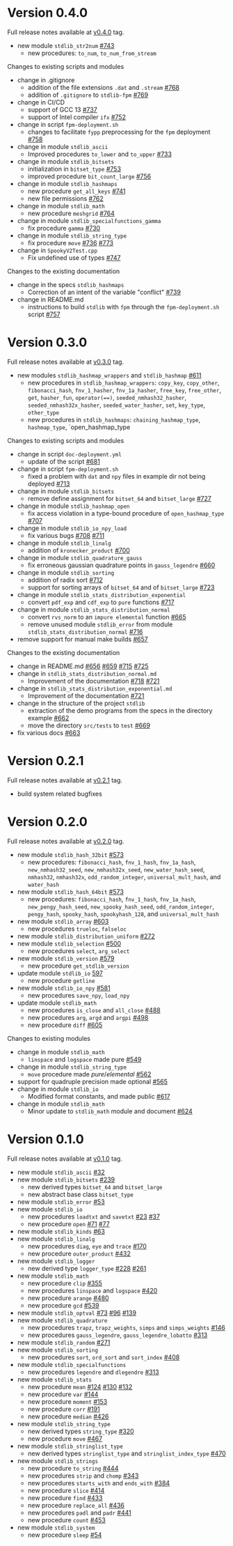 # Version 0.4.0

Full release notes available at [v0.4.0] tag.

[v0.4.0]: https://github.com/fortran-lang/stdlib/releases/tag/v0.4.0

- new module `stdlib_str2num`
  [#743](https://github.com/fortran-lang/stdlib/pull/743)
  - new procedures: `to_num`, `to_num_from_stream`

Changes to existing scripts and modules

- change in .gitignore
  - addition of the file extensions `.dat` and `.stream`
    [#768](https://github.com/fortran-lang/stdlib/pull/768)
  - addition of `.gitignore` to `stdlib-fpm`
    [#769](https://github.com/fortran-lang/stdlib/pull/769)
- change in CI/CD
  - support of GCC 13
    [#737](https://github.com/fortran-lang/stdlib/pull/737)
  - support of Intel compiler `ifx`
    [#752](https://github.com/fortran-lang/stdlib/pull/752)
- change in script `fpm-deployment.sh`
  - changes to facilitate `fypp` preprocessing for the `fpm` deployment
    [#758](https://github.com/fortran-lang/stdlib/pull/758)
- change in module `stdlib_ascii`
  - Improved procedures `to_lower` and `to_upper`
    [#733](https://github.com/fortran-lang/stdlib/pull/733)
- change in module `stdlib_bitsets`
  - initialization in `bitset_type`
    [#753](https://github.com/fortran-lang/stdlib/pull/753)
  - improved procedure `bit_count_large`
    [#756](https://github.com/fortran-lang/stdlib/pull/756)
- change in module `stdlib_hashmaps`
  - new procedure `get_all_keys`
    [#741](https://github.com/fortran-lang/stdlib/pull/741)
  - new file permissions
    [#762](https://github.com/fortran-lang/stdlib/pull/762)
- change in module `stdlib_math`
  - new procedure `meshgrid`
    [#764](https://github.com/fortran-lang/stdlib/pull/764)
- change in module `stdlib_specialfunctions_gamma`
  - fix procedure `gamma`
    [#730](https://github.com/fortran-lang/stdlib/pull/730)
- change in module `stdlib_string_type`
  - fix procedure `move`
    [#736](https://github.com/fortran-lang/stdlib/pull/736)
    [#773](https://github.com/fortran-lang/stdlib/pull/773)
- change in `SpookyV2Test.cpp`
  - Fix undefined use of <cstdint> types
    [#747](https://github.com/fortran-lang/stdlib/pull/747)

Changes to the existing documentation

- change in the specs `stdlib_hashmaps`
  - Correction of an intent of the variable "conflict"
    [#739](https://github.com/fortran-lang/stdlib/pull/739)
- change in README.md
  - instructions to build `stdlib` with `fpm` through the `fpm-deployment.sh` script
    [#757](https://github.com/fortran-lang/stdlib/pull/757)


# Version 0.3.0

Full release notes available at [v0.3.0] tag.

[v0.3.0]: https://github.com/fortran-lang/stdlib/releases/tag/v0.3.0

- new modules `stdlib_hashmap_wrappers` and `stdlib_hashmap`
  [#611](https://github.com/fortran-lang/stdlib/pull/611)
  - new procedures in `stdlib_hashmap_wrappers`: `copy_key`, `copy_other`,
    `fibonacci_hash`, `fnv_1_hasher`, `fnv_1a_hasher`, `free_key`,
    `free_other`, `get`, `hasher_fun`, `operator(==)`, `seeded_nmhash32_hasher`,
    `seeded_nmhash32x_hasher`, `seeded_water_hasher`, `set`, `key_type`,
    `other_type`
  - new procedures in `stdlib_hashmaps`: `chaining_hashmap_type`,
    `hashmap_type`, `open_hashmap_type


Changes to existing scripts and modules

- change in script `doc-deployment.yml`
  - update of the script
    [#681](https://github.com/fortran-lang/stdlib/pull/681)
- change in script `fpm-deployment.sh`
  - fixed a problem with `dat` and `npy` files in example dir not being deployed
    [#713](https://github.com/fortran-lang/stdlib/pull/713)
- change in module `stdlib_bitsets`  
  - remove define assignment for `bitset_64` and `bitset_large`
    [#727](https://github.com/fortran-lang/stdlib/pull/727)
- change in module `stdlib_hashmap_open`
  - fix access violation in a type-bound procedure of `open_hashmap_type`
    [#707](https://github.com/fortran-lang/stdlib/pull/707)
- change in module `stdlib_io_npy_load`
  - fix various bugs
    [#708](https://github.com/fortran-lang/stdlib/pull/708)
    [#711](https://github.com/fortran-lang/stdlib/pull/711)
- change in module `stdlib_linalg`
  - addition of `kronecker_product`
    [#700](https://github.com/fortran-lang/stdlib/pull/700)
- change in module `stdlib_quadrature_gauss`
  - fix erroneous gaussian quadrature points in `gauss_legendre`
    [#660](https://github.com/fortran-lang/stdlib/pull/660)
- change in module `stdlib_sorting`
  - addition of radix sort
    [#712](https://github.com/fortran-lang/stdlib/pull/712)
  - support for sorting arrays of `bitset_64` and of `bitset_large`
    [#723](https://github.com/fortran-lang/stdlib/pull/723)
- change in module `stdlib_stats_distribution_exponential`
  - convert `pdf_exp` and `cdf_exp` to `pure` functions
    [#717](https://github.com/fortran-lang/stdlib/pull/717)
- change in module `stdlib_stats_distribution_normal`
  - convert `rvs_norm` to an `impure elemental` function
    [#665](https://github.com/fortran-lang/stdlib/pull/665)
  - remove unused module `stdlib_error` from module `stdlib_stats_distribution_normal`
    [#716](https://github.com/fortran-lang/stdlib/pull/716)
- remove support for manual make builds
  [#657](https://github.com/fortran-lang/stdlib/pull/657)


Changes to the existing documentation

- change in README.md
    [#656](https://github.com/fortran-lang/stdlib/pull/656)
    [#659](https://github.com/fortran-lang/stdlib/pull/659)
    [#715](https://github.com/fortran-lang/stdlib/pull/715)
    [#725](https://github.com/fortran-lang/stdlib/pull/725)
- change in `stdlib_stats_distribution_normal.md`
  - Improvement of the documentation
    [#718](https://github.com/fortran-lang/stdlib/pull/718)
    [#721](https://github.com/fortran-lang/stdlib/pull/721)
- change in `stdlib_stats_distribution_exponential.md`
  - Improvement of the documentation
    [#721](https://github.com/fortran-lang/stdlib/pull/721)
- change in the structure of the project `stdlib`
  - extraction of the demo programs from the specs in the directory example
    [#662](https://github.com/fortran-lang/stdlib/pull/662)
  - move the directory `src/tests` to `test`
    [#669](https://github.com/fortran-lang/stdlib/pull/669)
- fix various docs
  [#663](https://github.com/fortran-lang/stdlib/pull/663)

# Version 0.2.1

Full release notes available at [v0.2.1] tag.

[v0.2.1]: https://github.com/fortran-lang/stdlib/releases/tag/v0.2.1

- build system related bugfixes


# Version 0.2.0

Full release notes available at [v0.2.0] tag.

[v0.2.0]: https://github.com/fortran-lang/stdlib/releases/tag/v0.2.0

- new module `stdlib_hash_32bit`
  [#573](https://github.com/fortran-lang/stdlib/pull/573)
  - new procedures: `fibonacci_hash`, `fnv_1_hash`, 
    `fnv_1a_hash`, `new_nmhash32_seed`, `new_nmhash32x_seed`, 
    `new_water_hash_seed`, `nmhash32`, `nmhash32x`, `odd_random_integer`,
    `universal_mult_hash`, and `water_hash`
- new module `stdlib_hash_64bit`
  [#573](https://github.com/fortran-lang/stdlib/pull/573)
  - new procedures: `fibonacci_hash`, `fnv_1_hash`, `fnv_1a_hash`,
    `new_pengy_hash_seed`, `new_spooky_hash_seed`,
    `odd_random_integer`, `pengy_hash`, `spooky_hash`, `spookyhash_128`, and
    `universal_mult_hash`
- new module `stdlib_array`
  [#603](https://github.com/fortran-lang/stdlib/pull/603)
  - new procedures `trueloc`, `falseloc`
- new module `stdlib_distribution_uniform`
  [#272](https://github.com/fortran-lang/stdlib/pull/272)
- new module `stdlib_selection`
  [#500](https://github.com/fortran-lang/stdlib/pull/500)
  - new procedures `select`, `arg_select`
- new module `stdlib_version`
  [#579](https://github.com/fortran-lang/stdlib/pull/579)
  - new procedure `get_stdlib_version`
- update module `stdlib_io`
  [597](https://github.com/fortran-lang/stdlib/pull/597)
  - new procedure `getline`
- new module `stdlib_io_npy`
  [#581](https://github.com/fortran-lang/stdlib/pull/581)
  - new procedures `save_npy`, `load_npy`
- update module `stdlib_math`
  - new procedures `is_close` and `all_close`
    [#488](https://github.com/fortran-lang/stdlib/pull/488)
  - new procedures `arg`, `argd` and `argpi`
    [#498](https://github.com/fortran-lang/stdlib/pull/498)
  - new procedure `diff`
    [#605](https://github.com/fortran-lang/stdlib/pull/605)

Changes to existing modules

- change in module `stdlib_math`
  - `linspace` and `logspace` made pure
    [#549](https://github.com/fortran-lang/stdlib/pull/549)
- change in module `stdlib_string_type`
  - `move` procedure made *pure*/*elemental*
    [#562](https://github.com/fortran-lang/stdlib/pull/562)
- support for quadruple precision made optional
  [#565](https://github.com/fortran-lang/stdlib/pull/565)
- change in module `stdlib_io`
  - Modified format constants, and made public
  [#617](https://github.com/fortran-lang/stdlib/pull/617)
- change in module `stdlib_math`
    - Minor update to `stdlib_math` module and document
    [#624](https://github.com/fortran-lang/stdlib/pull/624)


# Version 0.1.0

Full release notes available at [v0.1.0] tag.

[v0.1.0]: https://github.com/fortran-lang/stdlib/releases/tag/v0.1.0

- new module `stdlib_ascii`
  [#32](https://github.com/fortran-lang/stdlib/pull/32)
- new module `stdlib_bitsets`
  [#239](https://github.com/fortran-lang/stdlib/pull/239)
  - new derived types `bitset_64` and `bitset_large`
  - new abstract base class `bitset_type`
- new module `stdlib_error`
  [#53](https://github.com/fortran-lang/stdlib/pull/53)
- new module `stdlib_io`
  - new procedures `loadtxt` and `savetxt`
    [#23](https://github.com/fortran-lang/stdlib/pull/23)
    [#37](https://github.com/fortran-lang/stdlib/pull/37)
  - new procedure `open`
    [#71](https://github.com/fortran-lang/stdlib/pull/71)
    [#77](https://github.com/fortran-lang/stdlib/pull/77)
- new module `stdlib_kinds`
  [#63](https://github.com/fortran-lang/stdlib/pull/63)
- new module `stdlib_linalg`
  - new procedures `diag`, `eye` and `trace`
    [#170](https://github.com/fortran-lang/stdlib/pull/170)
  - new procedure `outer_product`
    [#432](https://github.com/fortran-lang/stdlib/pull/432)
- new module `stdlib_logger`
  - new derived type `logger_type`
    [#228](https://github.com/fortran-lang/stdlib/pull/228)
    [#261](https://github.com/fortran-lang/stdlib/pull/261)
- new module `stdlib_math`
  - new procedure `clip`
    [#355](https://github.com/fortran-lang/stdlib/pull/355)
  - new procedures `linspace` and `logspace`
    [#420](https://github.com/fortran-lang/stdlib/pull/420)
  - new procedure `arange`
    [#480](https://github.com/fortran-lang/stdlib/pull/480)
  - new procedure `gcd`
    [#539](https://github.com/fortran-lang/stdlib/pull/539)
- new module `stdlib_optval`
  [#73](https://github.com/fortran-lang/stdlib/pull/73)
  [#96](https://github.com/fortran-lang/stdlib/pull/96)
  [#139](https://github.com/fortran-lang/stdlib/pull/139)
- new module `stdlib_quadrature`
  - new procedures `trapz`, `trapz_weights`, `simps` and `simps_weights`
    [#146](https://github.com/fortran-lang/stdlib/pull/146)
  - new procedures `gauss_legendre`, `gauss_legendre_lobatto`
    [#313](https://github.com/fortran-lang/stdlib/pull/313)
- new module `stdlib_random`
  [#271](https://github.com/fortran-lang/stdlib/pull/271)
- new module `stdlib_sorting`
  - new procedures `sort`, `ord_sort` and `sort_index`
    [#408](https://github.com/fortran-lang/stdlib/pull/408)
- new module `stdlib_specialfunctions`
  - new procedures `legendre` and `dlegendre`
    [#313](https://github.com/fortran-lang/stdlib/pull/313)
- new module `stdlib_stats`
  - new procedure `mean`
    [#124](https://github.com/fortran-lang/stdlib/pull/124)
    [#130](https://github.com/fortran-lang/stdlib/pull/130)
    [#132](https://github.com/fortran-lang/stdlib/pull/132)
  - new procedure `var`
    [#144](https://github.com/fortran-lang/stdlib/pull/144)
  - new procedure `moment`
    [#153](https://github.com/fortran-lang/stdlib/pull/153)
  - new procedure `corr`
    [#191](https://github.com/fortran-lang/stdlib/pull/191)
  - new procedure `median`
    [#426](https://github.com/fortran-lang/stdlib/pull/426)
- new module `stdlib_string_type`
  - new derived types `string_type`
    [#320](https://github.com/fortran-lang/stdlib/pull/320)
  - new procedure `move`
    [#467](https://github.com/fortran-lang/stdlib/pull/467)
- new module `stdlib_stringlist_type`
  - new derived types `stringlist_type` and `stringlist_index_type`
    [#470](https://github.com/fortran-lang/stdlib/pull/470)
- new module `stdlib_strings`
  - new procedure `to_string`
    [#444](https://github.com/fortran-lang/stdlib/pull/444)
  - new procedures `strip` and `chomp`
    [#343](https://github.com/fortran-lang/stdlib/pull/343)
  - new procedures `starts_with` and `ends_with`
    [#384](https://github.com/fortran-lang/stdlib/pull/384)
  - new procedure `slice`
    [#414](https://github.com/fortran-lang/stdlib/pull/414)
  - new procedure `find`
    [#433](https://github.com/fortran-lang/stdlib/pull/433)
  - new procedure `replace_all`
    [#436](https://github.com/fortran-lang/stdlib/pull/436)
  - new procedures `padl` and `padr`
    [#441](https://github.com/fortran-lang/stdlib/pull/441)
  - new procedure `count`
    [#453](https://github.com/fortran-lang/stdlib/pull/453)
- new module `stdlib_system`
  - new procedure `sleep`
    [#54](https://github.com/fortran-lang/stdlib/pull/54)
